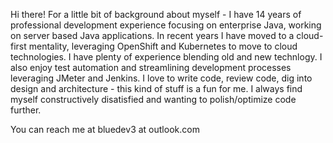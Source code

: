 Hi there!  For a little bit of background about myself - I have 14 years of professional development experience focusing on enterprise Java, working on server based Java applications.   In recent years I have moved to a cloud-first mentality, leveraging OpenShift and Kubernetes to move to cloud technologies.  I have plenty of experience blending old and new technlogy.   I also enjoy test automation and streamlining development processes leveraging JMeter and Jenkins.  I love to write code, review code, dig into design and architecture - this kind of stuff is a fun for me.  I always find myself constructively disatisfied and wanting to polish/optimize code further.    

You can reach me at bluedev3 at outlook.com

<!---
bryanp08/bryanp08 is a ✨ special ✨ repository because its `README.md` (this file) appears on your GitHub profile.
You can click the Preview link to take a look at your changes.
--->
